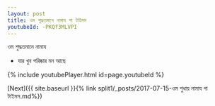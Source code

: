 ```yaml
---
layout: post
title: ওম শুদ্ধতমানে নামায গা টাইমস
youtubeId: -PKQf3MLVPI
---
```

 
 
 ওম শুদ্ধতমানে নামায  
 
 -  যার খুব পরিষ্কার মন আছে 
 
  
 
  
 
 
 
 
 
 


{% include youtubePlayer.html id=page.youtubeId %}
 
[Next]({{ site.baseurl }}{% link  split1/_posts/2017-07-15-ওম শুধায় নামায গা টাইমস.md%})
 
